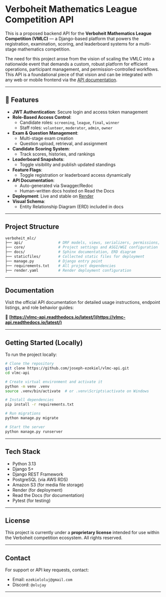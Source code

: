 # Verboheit Mathematics League Competition API

This is a proposed backend API for the **Verboheit Mathematics League Competition (VMLC)** — a Django-based platform that powers the registration, examination, scoring, and leaderboard systems for a multi-stage mathematics competition.

The need for this project arose from the vision of scaling the VMLC into a nationwide event that demands a custom, robust platform for efficient operations, participant management, and permission-controlled workflows. This API is a foundational piece of that vision and can be integrated with any web or mobile frontend via the [API documentation](https://vlmc-api.readthedocs.io/latest/).

---

## 🚀 Features

- **JWT Authentication**: Secure login and access token management
- **Role-Based Access Control**:
  - Candidate roles: `screening`, `league`, `final`, `winner`
  - Staff roles: `volunteer`, `moderator`, `admin`, `owner`
- **Exam & Question Management**:
  - Multi-stage exam creation
  - Question upload, retrieval, and assignment
- **Candidate Scoring System**:
  - Track scores, histories, and rankings
- **Leaderboard Snapshots**:
  - Toggle visibility and publish updated standings
- **Feature Flags**:
  - Toggle registration or leaderboard access dynamically
- **API Documentation**:
  - Auto-generated via Swagger/Redoc
  - Human-written docs hosted on Read the Docs
- **Deployment**: Live and stable on [Render](https://verboheit-backend.onrender.com/)
- **Visual Schema**:
  - Entity Relationship Diagram (ERD) included in docs

---

## Project Structure

```bash
verboheit_mlc/
├── api/                # DRF models, views, serializers, permissions, URL paths, and tests
├── core/               # Project settings and ASGI/WGI configuration
├── docs/               # Sphinx documentation, ERD diagram
├── staticfiles/        # Collected static files for deployment
├── manage.py           # Django entry point
├── requirements.txt    # All project dependencies
├── render.yaml         # Render deployment configuration
````

---

## Documentation

Visit the official API documentation for detailed usage instructions, endpoint listings, and role behavior guides:

🔗 **[https://vlmc-api.readthedocs.io/latest/](https://vlmc-api.readthedocs.io/latest/)**

---

## Getting Started (Locally)

To run the project locally:

```bash
# Clone the repository
git clone https://github.com/joseph-ezekiel/vlmc-api.git
cd vlmc-api

# Create virtual environment and activate it
python -m venv .venv
source .venv/bin/activate  # or .venv\Scripts\activate on Windows

# Install dependencies
pip install -r requirements.txt

# Run migrations
python manage.py migrate

# Start the server
python manage.py runserver
```

---

## Tech Stack

* Python 3.13
* Django 5+
* Django REST Framework
* PostgreSQL (via AWS RDS)
* Amazon S3 (for media file storage)
* Render (for deployment)
* Read the Docs (for documentation)
* Pytest (for testing)

---

## License

This project is currently under a **proprietary license** intended for use within the Verboheit competition ecosystem. All rights reserved.

---

## Contact

For support or API key requests, contact:

- Email: `ezekieloluj@gmail.com`
- Discord: `@olujay`
---
